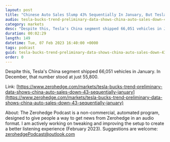 ```yaml
---
layout: post
title: "Chinese Auto Sales Slump 43% Sequentially In January, But Tesla Bucks The Trend"
audio: tesla-bucks-trend-preliminary-data-shows-china-auto-sales-down-43-sequentially-january-0
category: markets
desc: "Despite this, Tesla's China segment shipped 66,051 vehicles in January. In December, that number stood at just 55,800."
duration: 00:02:29
length: 149
datetime: Tue, 07 Feb 2023 16:40:00 +0000
tags: podcast
guid: tesla-bucks-trend-preliminary-data-shows-china-auto-sales-down-43-sequentially-january-0
order: 0
---
```

Despite this, Tesla's China segment shipped 66,051 vehicles in January. In December, that number stood at just 55,800.

Link: [https://www.zerohedge.com/markets/tesla-bucks-trend-preliminary-data-shows-china-auto-sales-down-43-sequentially-january](https://www.zerohedge.com/markets/tesla-bucks-trend-preliminary-data-shows-china-auto-sales-down-43-sequentially-january)

About: The Zerohedge Podcast is a non-commercial, automated program, designed to give people a way to get news from Zerohedge in an audio format.  I am actively working on tweaking and improving the setup to create a better listening experience (February 2023).  Suggestions are welcome: [zerohedgePodcast@outlook.com](mailto:zerohedgePodcast@outlook.com)
